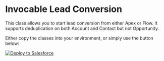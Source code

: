 # Invocable Lead Conversion

This class allows you to start lead conversion from either Apex or Flow.
It supports deduplication on both Account and Contact but not Opportunity.

Either copy the classes into your environment, or simply use the button below:

<a href="https://githubsfdeploy.herokuapp.com?owner=peter-steporange&repo=Salesforce-LeadConversion-with-Deduplication&ref=master" target="_blank">
  <img alt="Deploy to Salesforce"
       src="https://raw.githubusercontent.com/afawcett/githubsfdeploy/master/deploy.png">
</a>
